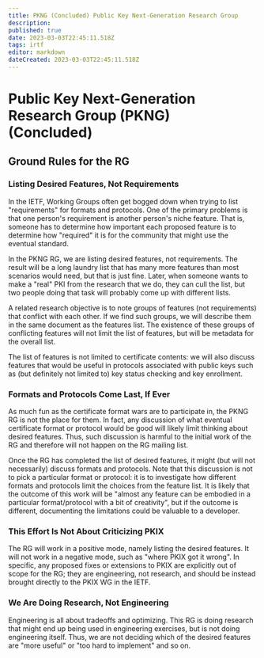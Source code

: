 ```yaml
---
title: PKNG (Concluded) Public Key Next-Generation Research Group
description: 
published: true
date: 2023-03-03T22:45:11.518Z
tags: irtf
editor: markdown
dateCreated: 2023-03-03T22:45:11.518Z
---
```


# Public Key Next-Generation Research Group (PKNG) (Concluded)
## Ground Rules for the RG 

### Listing Desired Features, Not Requirements 

In the IETF, Working Groups often get bogged down when trying to list "requirements" for formats and protocols. One of the primary problems is that one person's requirement is another person's niche feature. That is, someone has to determine how important each proposed feature is to determine how "required" it is for the community that might use the eventual standard.

In the PKNG RG, we are listing desired features, not requirements. The result will be a long laundry list that has many more features than most scenarios would need, but that is just fine. Later, when someone wants to make a "real" PKI from the research that we do, they can cull the list, but two people doing that task will probably come up with different lists.

A related research objective is to note groups of features (not requirements) that conflict with each other. If we find such groups, we will describe them in the same document as the features list. The existence of these groups of conflicting features will not limit the list of features, but will be metadata for the overall list.

The list of features is not limited to certificate contents: we will also discuss features that would be useful in protocols associated with public keys such as (but definitely not limited to) key status checking and key enrollment.

### Formats and Protocols Come Last, If Ever 

As much fun as the certificate format wars are to participate in, the PKNG RG is not the place for them. In fact, any discussion of what eventual certificate format or protocol would be good will likely limit thinking about desired features. Thus, such discussion is harmful to the initial work of the RG and therefore will not happen on the RG mailing list.

Once the RG has completed the list of desired features, it might (but will not necessarily) discuss formats and protocols. Note that this discussion is not to pick a particular format or protocol: it is to investigate how different formats and protocols limit the choices from the feature list. It is likely that the outcome of this work will be "almost any feature can be embodied in a particular format/protocol with a bit of creativity", but if the outcome is different, documenting the limitations could be valuable to a developer.

### This Effort Is Not About Criticizing PKIX  

The RG will work in a positive mode, namely listing the desired features. It will not work in a negative mode, such as "where PKIX got it wrong". In specific, any proposed fixes or extensions to PKIX are explicitly out of scope for the RG; they are engineering, not research, and should be instead brought directly to the PKIX WG in the IETF.

### We Are Doing Research, Not Engineering 

Engineering is all about tradeoffs and optimizing. This RG is doing research that might end up being used in engineering exercises, but is not doing engineering itself. Thus, we are not deciding which of the desired features are "more useful" or "too hard to implement" and so on.
